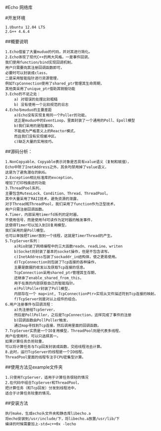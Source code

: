 #Echo 网络库


#开发环境

    1.Ubuntu 12.04 LTS
    2.G++ 4.6.4

##概要说明

    1.Echo借鉴了大量muduo的代码，并对其进行简化。
    2.Echo体现了现代C++的两大风格，一是事件回调，  
    我们使用function/bind实现回调机制，  
    用户只需要向其注册回调函数即可，  
    必要时可以封装成class，  
    二是采用智能指针进行资源管理，  
    例如TcpConnection使用了shared_ptr管理其生命周期，  
    其他类采用了unique_ptr借助其销毁功能
    3.Echo的不足之处：
        a) 对错误的处理比较粗糙
        b) 没有使用一个比较规范的日志 
    4.Echo与muduo的主要差距
        a)Echo没有实现复用同一个Poller的功能，  
        这正是muduo中的EventLoop，里面封装了一个通用的Poll、Epoll模型
        b)我们采用的是阻塞IO，  
        不能成为严格意义上的Reactor模式，  
        而且我们没有实现缓冲区。
        c)缺乏大量的实用技巧。


##源码分析：

    1.NonCopyable、Copyable表示对象是否具有value语义（复制和赋值），  
    Echo中除了InetAddress之外，其余均禁用掉了value语义，  
    这是为了避免潜在的BUG。
    2.Exception相比标准库的exception，  
    增加了打印栈痕迹的功能
    3.ThreadPool系列，  
    主要包含MutexLock、Condition、Thread、ThreadPool。  
    其中大量采用了RAII技术，避免资源的泄露，  
    对于Thread和ThreadPool，我们采用了function作为泛型技术，  
    用户只需注册回调函数。
    4.Timer，内部采用timerfd系列的定时器，  
    不使用信号，而是使用fd可读作为定时器的触发事件，  
    这使得Timer可以加入到IO复用模型，  
    我们采用的是Poll模型。  
    也可以单独把Timer放到一个线程，这就是TimerThread的产生。
    5.TcpServer系列：
        a)Rio封装了网络编程中的三大函数readn、readLine、writen
        b)Socket则封装了基本的socket操作，但是不包含读写。
        c)InetAddress包装了sockaddr_in结构体，使之更易使用。
        d)TcpConnection则包装了Tcp连接的各种操作，  
        主要是数据的收发以及获取Tcp连接的信息。  
        TcpConnection采用shared_ptr管理其生存期，  
        还继承了enable_shared_from_this，  
        用于在类的内部获取自己的智能指针。
        e)PollPoller封装了Poll模型，  
        内部存在一个 map<int, TcpConnectionPtr>实现从文件描述符到Tcp连接的映射。
        f)TcpServer则是对以上组件的组合。
    6.用户注册事件与回调流程：
        a)先注册给TcpServer，  
        然后是PollPoller，之后是TcpConnection，这样完成了事件的注册
        b)回调函数由PollPoller触发，  
        通过map寻找到Tcp连接，然后调用里面的回调函数。
    7.TcpServer实质是一个IO复用模型，ThreadPool则是代表多线程，  
    用户在使用时，可以只选择其一。  
    如果计算任务负担较重，  
    可以将计算任务与Tcp回发封装成函数，交给线程池去计算。
    8.此时，运行TcpServer的线程是一个IO线程， 
    ThreadPool里面的线程专注于CPU密集型计算。


##使用方法见example文件夹

    1.只使用TcpServer，适用于计算任务很轻的情况
    2.在代码中组合TcpServer和ThreadPool，  
    把计算任务（和Tcp回发）分发到线程池中，  
    适合于计算任务较重的情况。
    

##安装方法

    执行make，生成echo头文件夹和静态库libecho.a  
    将echo安装到/usr/include/下，将libecho.a放置/usr/lib/下  
    编译的时候需要加上-std=c++0x -lecho



